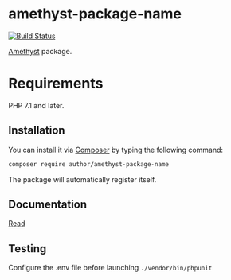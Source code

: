 # amethyst-package-name

[![Build Status](https://travis-ci.org/author/amethyst-package-name.svg?branch=master)](https://travis-ci.org/author/amethyst-package-name)

[Amethyst](https://github.com/railken/amethyst) package.

# Requirements

PHP 7.1 and later.

## Installation

You can install it via [Composer](https://getcomposer.org/) by typing the following command:

```bash
composer require author/amethyst-package-name
```

The package will automatically register itself.

## Documentation

[Read](docs/index.md)

## Testing

Configure the .env file before launching `./vendor/bin/phpunit`
